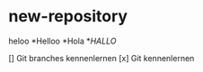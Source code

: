 # new-repository

heloo
*Helloo
*Hola
**HALLO*

[] Git branches kennenlernen
[x] Git kennenlernen
 
